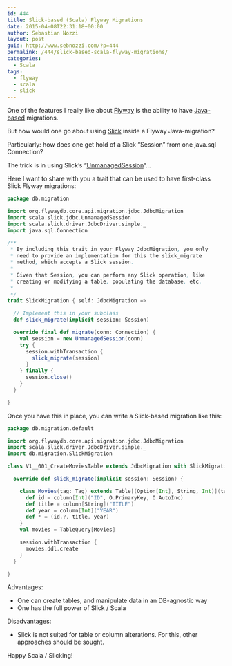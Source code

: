 ```yaml
---
id: 444
title: Slick-based (Scala) Flyway Migrations
date: 2015-04-08T22:31:18+00:00
author: Sebastian Nozzi
layout: post
guid: http://www.sebnozzi.com/?p=444
permalink: /444/slick-based-scala-flyway-migrations/
categories:
  - Scala
tags:
  - flyway
  - scala
  - slick
---
```

One of the features I really like about [Flyway](http://flywaydb.org/) is the ability to have [Java-based](http://flywaydb.org/documentation/migration/java.html) migrations.

But how would one go about using [Slick](http://slick.typesafe.com/) inside a Flyway Java-migration?
  
<!--more-->

Particularly: how does one get hold of a Slick &#8220;Session&#8221; from one java.sql Connection?

The trick is in using Slick&#8217;s &#8220;[UnmanagedSession](http://slick.typesafe.com/doc/2.0.1/api/index.html#scala.slick.jdbc.UnmanagedSession)&#8220;&#8230;

Here I want to share with you a trait that can be used to have first-class Slick Flyway migrations:

```scala
package db.migration

import org.flywaydb.core.api.migration.jdbc.JdbcMigration
import scala.slick.jdbc.UnmanagedSession
import scala.slick.driver.JdbcDriver.simple._
import java.sql.Connection

/**
 * By including this trait in your Flyway JdbcMigration, you only
 * need to provide an implementation for this the slick_migrate
 * method, which accepts a Slick session.
 *
 * Given that Session, you can perform any Slick operation, like
 * creating or modifying a table, populating the database, etc.
 *
 */
trait SlickMigration { self: JdbcMigration =>

  // Implement this in your subclass
  def slick_migrate(implicit session: Session)

  override final def migrate(conn: Connection) {
    val session = new UnmanagedSession(conn)
    try {
      session.withTransaction {
        slick_migrate(session)
      }
    } finally {
      session.close()
    }
  }

}
```

Once you have this in place, you can write a Slick-based migration like this:

```scala
package db.migration.default

import org.flywaydb.core.api.migration.jdbc.JdbcMigration
import scala.slick.driver.JdbcDriver.simple._
import db.migration.SlickMigration

class V1__001_CreateMoviesTable extends JdbcMigration with SlickMigration {

  override def slick_migrate(implicit session: Session) {

    class Movies(tag: Tag) extends Table[(Option[Int], String, Int)](tag, "MOVIES") {
      def id = column[Int]("ID", O.PrimaryKey, O.AutoInc)
      def title = column[String]("TITLE")
      def year = column[Int]("YEAR")
      def * = (id.?, title, year)
    }
    val movies = TableQuery[Movies]

    session.withTransaction {
      movies.ddl.create
    }
  }

}
```

Advantages:

  * One can create tables, and manipulate data in an DB-agnostic way
  * One has the full power of Slick / Scala

Disadvantages:

  * Slick is not suited for table or column alterations. For this, other approaches should be sought. 

Happy Scala / Slicking!
